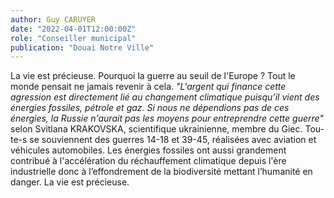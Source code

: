 ```yaml
---
author: Guy CARUYER
date: "2022-04-01T12:00:00Z"
role: "Conseiller municipal"
publication: "Douai Notre Ville"
---
```


La vie est précieuse. Pourquoi la guerre au seuil de l'Europe ? Tout le monde pensait ne jamais revenir à cela. *"L'argent qui finance cette agression est directement lié au changement climatique puisqu’il vient des énergies fossiles, pétrole et gaz. Si nous ne dépendions pas de ces énergies, la Russie n'aurait pas les moyens pour entreprendre cette guerre"* selon Svitlana KRAKOVSKA, scientifique ukrainienne, membre du Giec. Tou-te-s se souviennent des guerres 14-18 et 39-45, réalisées avec aviation et véhicules automobiles. Les énergies fossiles ont aussi grandement contribué à l'accélération du réchauffement climatique depuis l'ère industrielle donc à l’effondrement de la biodiversité mettant l’humanité en danger. La vie est précieuse.
